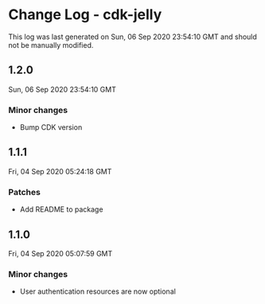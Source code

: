 # Change Log - cdk-jelly

This log was last generated on Sun, 06 Sep 2020 23:54:10 GMT and should not be manually modified.

## 1.2.0
Sun, 06 Sep 2020 23:54:10 GMT

### Minor changes

- Bump CDK version

## 1.1.1
Fri, 04 Sep 2020 05:24:18 GMT

### Patches

- Add README to package

## 1.1.0
Fri, 04 Sep 2020 05:07:59 GMT

### Minor changes

- User authentication resources are now optional

